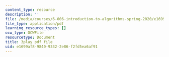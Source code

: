 ```yaml
---
content_type: resource
description: ''
file: /media/courses/6-006-introduction-to-algorithms-spring-2020/e1699af8984093322e86f2fd5ea6af91_i9OAOk0CUQE.pdf
file_type: application/pdf
learning_resource_types: []
ocw_type: OCWFile
resourcetype: Document
title: 3play pdf file
uid: e1699af8-9840-9332-2e86-f2fd5ea6af91
---
```

